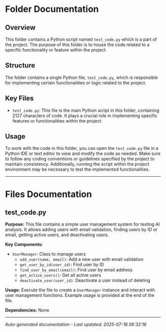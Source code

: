 # Folder Documentation

## Overview
This folder contains a Python script named `test_code.py` which is a part of the project. The purpose of this folder is to house the code related to a specific functionality or feature within the project.

## Structure
The folder contains a single Python file, `test_code.py`, which is responsible for implementing certain functionalities or logic related to the project.

## Key Files
- `test_code.py`: This file is the main Python script in this folder, containing 2127 characters of code. It plays a crucial role in implementing specific features or functionalities within the project.

## Usage
To work with the code in this folder, you can open the `test_code.py` file in a Python IDE or text editor to view and modify the code as needed. Make sure to follow any coding conventions or guidelines specified by the project to maintain consistency. Additionally, running the script within the project environment may be necessary to test the implemented functionalities.

---

# Files Documentation

## test_code.py

**Purpose:** This file contains a simple user management system for testing AI analysis. It allows adding users with email validation, finding users by ID or email, getting active users, and deactivating users.

**Key Components:**
- `UserManager`: Class to manage users
  - `add_user(name, email)`: Add a new user with email validation
  - `get_user_by_id(user_id)`: Find user by ID
  - `find_user_by_email(email)`: Find user by email address
  - `get_active_users()`: Get all active users
  - `deactivate_user(user_id)`: Deactivate a user instead of deleting

**Usage:** Execute the file to create a `UserManager` instance and interact with user management functions. Example usage is provided at the end of the file.

**Dependencies:** None

---
*Auto-generated documentation - Last updated: 2025-07-18 06:32:16*
